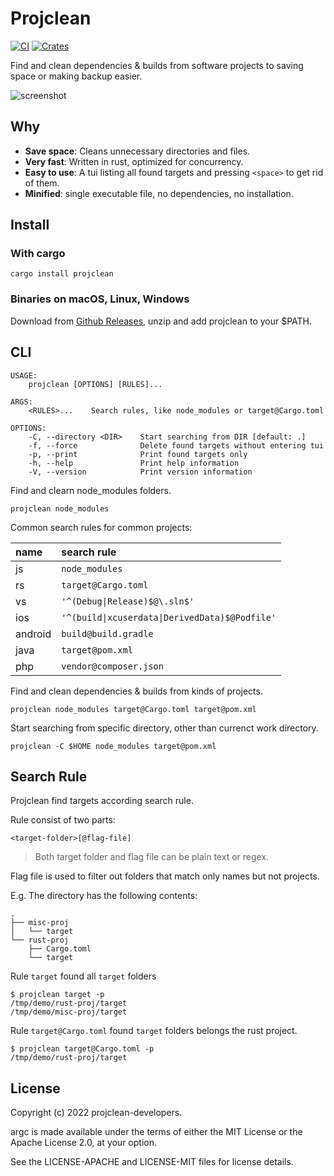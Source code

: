 # Projclean

[![CI](https://github.com/sigoden/projclean/actions/workflows/ci.yaml/badge.svg)](https://github.com/sigoden/projclean/actions/workflows/ci.yaml)
[![Crates](https://img.shields.io/crates/v/projclean.svg)](https://crates.io/crates/projclean)

Find and clean dependencies & builds from software projects to saving space or making backup easier.

![screenshot](https://user-images.githubusercontent.com/4012553/176894927-1c3562b9-f8c3-4e85-9800-600abd746125.gif)

## Why

- **Save space**: Cleans unnecessary directories and files.
- **Very fast**: Written in rust, optimized for concurrency.
- **Easy to use**: A tui listing all found targets and pressing `<space>` to get rid of them.
- **Minified**: single executable file, no dependencies, no installation.

## Install

### With cargo

```
cargo install projclean
```

### Binaries on macOS, Linux, Windows

Download from [Github Releases](https://github.com/sigoden/projclean/releases), unzip and add projclean to your $PATH.

## CLI

```
USAGE:
    projclean [OPTIONS] [RULES]...

ARGS:
    <RULES>...    Search rules, like node_modules or target@Cargo.toml

OPTIONS:
    -C, --directory <DIR>    Start searching from DIR [default: .]
    -f, --force              Delete found targets without entering tui
    -p, --print              Print found targets only
    -h, --help               Print help information
    -V, --version            Print version information
```

Find and clearn node_modules folders.

```
projclean node_modules
```

Common search rules for common projects:

| name    | search rule                                    |
| :------ | :--------------------------------------------- |
| js      | `node_modules`                                 |
| rs      | `target@Cargo.toml`                            |
| vs      | `'^(Debug\|Release)$@\.sln$'`                  |
| ios     | `'^(build\|xcuserdata\|DerivedData)$@Podfile'` |
| android | `build@build.gradle`                           |
| java    | `target@pom.xml`                               |
| php     | `vendor@composer.json`                         |

Find and clean dependencies & builds from kinds of projects.

```
projclean node_modules target@Cargo.toml target@pom.xml
```

Start searching from specific directory, other than currenct work directory.

```
projclean -C $HOME node_modules target@pom.xml
```

## Search Rule

Projclean find targets according search rule.

Rule consist of two parts:

```
<target-folder>[@flag-file]
```

> Both target folder and flag file can be plain text or regex.

Flag file is used to filter out folders that match only names but not projects.
 
E.g. The directory has the following contents:

```
.
├── misc-proj
│   └── target
└── rust-proj
    ├── Cargo.toml
    └── target
```

Rule `target` found all `target` folders 

```
$ projclean target -p
/tmp/demo/rust-proj/target
/tmp/demo/misc-proj/target
```

Rule `target@Cargo.toml` found `target` folders belongs the rust project.

```
$ projclean target@Cargo.toml -p
/tmp/demo/rust-proj/target
```

## License

Copyright (c) 2022 projclean-developers.

argc is made available under the terms of either the MIT License or the Apache License 2.0, at your option.

See the LICENSE-APACHE and LICENSE-MIT files for license details.